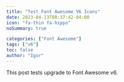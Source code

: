 ```yaml
---
title: "Test Font Awesome V6 Icons"
date: 2023-04-13T08:37:42-04:00
icon: "fa-thin fa-hippo"
noSummary: true

categories: ["Font Awesome"]
tags: ["v6"]
toc: false
author: "Igor"
---
```


This post tests upgrade to Font Awesome v6.

<i class="fa fa-thin fa-hippo"></i>
<i class="fa fa-thin fa-hippo" style="font-size:24px"></i>
<i class="fa fa-thin fa-hippo" style="font-size:36px;"></i>
<i class="fa fa-thin fa-hippo" style="font-size:48px;color:red"></i>
